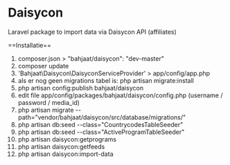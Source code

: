 Daisycon
========

Laravel package to import data via Daisycon API (affiliates)

==Installatie==

1.	composer.json > "bahjaat/daisycon": "dev-master"
2.	composer update
3.	'Bahjaat\Daisycon\DaisyconServiceProvider' > app/config/app.php
4.	als er nog geen migrations tabel is: php artisan migrate:install
5.	php artisan config:publish bahjaat/daisycon
6.	edit file app/config/packages/bahjaat/daisycon/config.php (username / password / media_id)
7.	php artisan migrate --path="vendor/bahjaat/daisycon/src/database/migrations/"
8.	php artisan db:seed --class="CountrycodesTableSeeder"
9.	php artisan db:seed --class="ActiveProgramTableSeeder"
10.	php artisan daisycon:getprograms
11.	php artisan daisycon:getfeeds
12.	php artisan daisycon:import-data